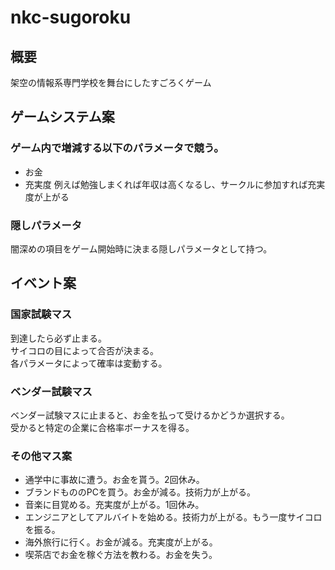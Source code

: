 # nkc-sugoroku
## 概要
架空の情報系専門学校を舞台にしたすごろくゲーム

## ゲームシステム案
### ゲーム内で増減する以下のパラメータで競う。
* お金
* 充実度
例えば勉強しまくれば年収は高くなるし、サークルに参加すれば充実度が上がる

### 隠しパラメータ
闇深めの項目をゲーム開始時に決まる隠しパラメータとして持つ。

## イベント案
### 国家試験マス
到達したら必ず止まる。  
サイコロの目によって合否が決まる。  
各パラメータによって確率は変動する。

### ベンダー試験マス
ベンダー試験マスに止まると、お金を払って受けるかどうか選択する。  
受かると特定の企業に合格率ボーナスを得る。  

### その他マス案
* 通学中に事故に遭う。お金を貰う。2回休み。
* ブランドもののPCを買う。お金が減る。技術力が上がる。
* 音楽に目覚める。充実度が上がる。1回休み。
* エンジニアとしてアルバイトを始める。技術力が上がる。もう一度サイコロを振る。
* 海外旅行に行く。お金が減る。充実度が上がる。
* 喫茶店でお金を稼ぐ方法を教わる。お金を失う。
